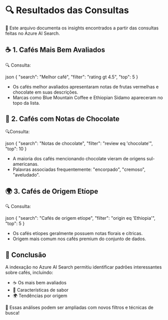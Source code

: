 # 🔍 Resultados das Consultas

📄 Este arquivo documenta os insights encontrados a partir das consultas feitas no Azure AI Search.

## ☕ 1. Cafés Mais Bem Avaliados

🔍 Consulta:

json
{
  "search": "Melhor café",
  "filter": "rating gt 4.5",
  "top": 5
}

- Os cafés melhor avaliados apresentaram notas de frutas vermelhas e chocolate em suas descrições.
- Marcas como Blue Mountain Coffee e Ethiopian Sidamo apareceram no topo da lista.

## 🍫 2. Cafés com Notas de Chocolate

🔍Consulta:

json
{
  "search": "Notas de chocolate",
  "filter": "review eq 'chocolate'",
  "top": 10
}

- A maioria dos cafés mencionando chocolate vieram de origens sul-americanas. 
- Palavras associadas frequentemente: "encorpado", "cremoso", "aveludado".

## 🌍 3. Cafés de Origem Etíope

🔍 Consulta:

json
{
  "search": "Cafés de origem etíope",
  "filter": "origin eq 'Ethiopia'",
  "top": 5
}

- Os cafés etíopes geralmente possuem notas florais e cítricas. 
- Origem mais comum nos cafés premium do conjunto de dados.

## 📌 Conclusão 

A indexação no Azure AI Search permitiu identificar padrões interessantes sobre cafés, incluindo:
- ☕ Os mais bem avaliados 
- 🍫 Características de sabor
- 🌍 Tendências por origem 

🔎 Essas análises podem ser ampliadas com novos filtros e técnicas de busca!
